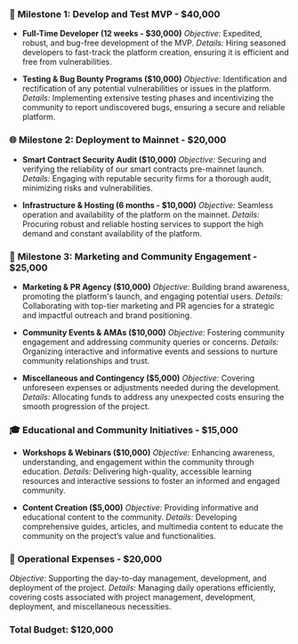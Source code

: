 ### 🚀 **Milestone 1: Develop and Test MVP - $40,000**
- **Full-Time Developer (12 weeks - $30,000)**
   *Objective:* Expedited, robust, and bug-free development of the MVP.
   *Details:* Hiring seasoned developers to fast-track the platform creation, ensuring it is efficient and free from vulnerabilities.

- **Testing & Bug Bounty Programs ($10,000)**
   *Objective:* Identification and rectification of any potential vulnerabilities or issues in the platform.
   *Details:* Implementing extensive testing phases and incentivizing the community to report undiscovered bugs, ensuring a secure and reliable platform.

### 🌐 **Milestone 2: Deployment to Mainnet - $20,000**
- **Smart Contract Security Audit ($10,000)**
   *Objective:* Securing and verifying the reliability of our smart contracts pre-mainnet launch.
   *Details:* Engaging with reputable security firms for a thorough audit, minimizing risks and vulnerabilities.

- **Infrastructure & Hosting (6 months - $10,000)**
   *Objective:* Seamless operation and availability of the platform on the mainnet.
   *Details:* Procuring robust and reliable hosting services to support the high demand and constant availability of the platform.

### 🌟 **Milestone 3: Marketing and Community Engagement - $25,000**
- **Marketing & PR Agency ($10,000)**
   *Objective:* Building brand awareness, promoting the platform's launch, and engaging potential users.
   *Details:* Collaborating with top-tier marketing and PR agencies for a strategic and impactful outreach and brand positioning.

- **Community Events & AMAs ($10,000)**
   *Objective:* Fostering community engagement and addressing community queries or concerns.
   *Details:* Organizing interactive and informative events and sessions to nurture community relationships and trust.

- **Miscellaneous and Contingency ($5,000)**
   *Objective:* Covering unforeseen expenses or adjustments needed during the development.
   *Details:* Allocating funds to address any unexpected costs ensuring the smooth progression of the project.

### 🎓 **Educational and Community Initiatives - $15,000**
- **Workshops & Webinars ($10,000)**
   *Objective:* Enhancing awareness, understanding, and engagement within the community through education.
   *Details:* Delivering high-quality, accessible learning resources and interactive sessions to foster an informed and engaged community.

- **Content Creation ($5,000)**
   *Objective:* Providing informative and educational content to the community.
   *Details:* Developing comprehensive guides, articles, and multimedia content to educate the community on the project’s value and functionalities.

### 💼 **Operational Expenses - $20,000**
   *Objective:* Supporting the day-to-day management, development, and deployment of the project.
   *Details:* Managing daily operations efficiently, covering costs associated with project management, development, deployment, and miscellaneous necessities.

### **Total Budget: $120,000**
